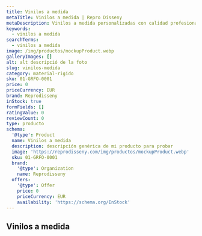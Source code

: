 ```yaml
---
title: Vinilos a medida
metaTitle: Vinilos a medida | Repro Disseny
metaDescription: Vinilos a medida personalizadas con calidad profesional en Cataluña.
keywords:
  - vinilos a medida
searchTerms:
  - vinilos a medida
image: /img/productos/mockupProduct.webp
galleryImages: []
alt: alt descripció de la foto
slug: vinilos-medida
category: material-rigido
sku: 01-GRFO-0001
price: 0
priceCurrency: EUR
brand: Reprodisseny
inStock: true
formFields: []
ratingValue: 0
reviewCount: 0
type: producto
schema:
  '@type': Product
  name: Vinilos a medida
  description: descripción genérica de mi producto para probar
  image: 'https://reprodisseny.com/img/productos/mockupProduct.webp'
  sku: 01-GRFO-0001
  brand:
    '@type': Organization
    name: Reprodisseny
  offers:
    '@type': Offer
    price: 0
    priceCurrency: EUR
    availability: 'https://schema.org/InStock'
---
```

## Vinilos a medida
